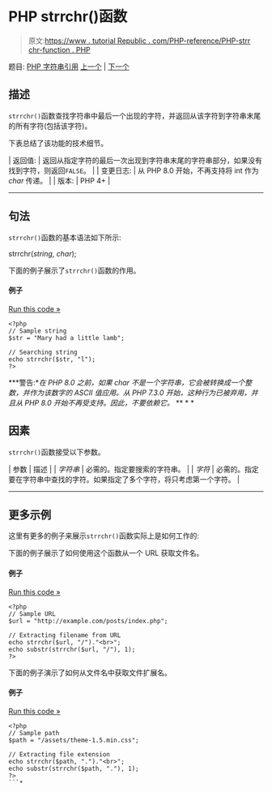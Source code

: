 # PHP strrchr()函数

> 原文:[https://www . tutorial Republic . com/PHP-reference/PHP-strr chr-function . PHP](https://www.tutorialrepublic.com/php-reference/php-strrchr-function.php)

题目: [PHP 字符串引用](php-string-functions.php) [上一个](php-strpos-function.php) | [下一个](php-strrev-function.php)

## 描述

`strrchr()`函数查找字符串中最后一个出现的字符，并返回从该字符到字符串末尾的所有字符(包括该字符)。

下表总结了该功能的技术细节。

| 返回值: | 返回从指定字符的最后一次出现到字符串末尾的字符串部分，如果没有找到字符，则返回`FALSE`。 |
| 变更日志: | 从 PHP 8.0 开始，不再支持将 int 作为 *char* 传递。 |
| 版本: | PHP 4+ |

* * *

## 句法

`strrchr()`函数的基本语法如下所示:

strrchr(*string*, *char*);

下面的例子展示了`strrchr()`函数的作用。

#### 例子

[Run this code »](../codelab.php?topic=php&file=find-the-last-occurrence-of-a-character-in-a-string "Run this code to view the output")

```
<?php
// Sample string
$str = "Mary had a little lamb";

// Searching string
echo strrchr($str, "l");
?>
```

 ***警告:**在 PHP 8.0 之前，如果 *char* 不是一个字符串，它会被转换成一个整数，并作为该数字的 ASCII 值应用。从 PHP 7.3.0 开始，这种行为已被弃用，并且从 PHP 8.0 开始不再受支持。因此，不要依赖它。*  ** * *

## 因素

`strrchr()`函数接受以下参数。

| 参数 | 描述 |
| *字符串* | 必需的。指定要搜索的字符串。 |
| *字符* | 必需的。指定要在字符串中查找的字符。如果指定了多个字符，将只考虑第一个字符。 |

* * *

## 更多示例

这里有更多的例子来展示`strrchr()`函数实际上是如何工作的:

下面的例子展示了如何使用这个函数从一个 URL 获取文件名。

#### 例子

[Run this code »](../codelab.php?topic=php&file=get-filename-from-a-url-using-strrchr "Run this code to view the output")

```
<?php
// Sample URL
$url = "http://example.com/posts/index.php";

// Extracting filename from URL
echo strrchr($url, "/")."<br>";
echo substr(strrchr($url, "/"), 1);
?>
```

下面的例子演示了如何从文件名中获取文件扩展名。

#### 例子

[Run this code »](../codelab.php?topic=php&file=get-file-extension-from-a-filename-using-strrchr "Run this code to view the output")

```
<?php
// Sample path
$path = "/assets/theme-1.5.min.css";

// Extracting file extension
echo strrchr($path, ".")."<br>";
echo substr(strrchr($path, "."), 1);
?>
```*
